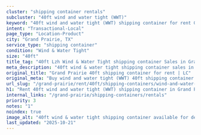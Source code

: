```yaml
---
cluster: "shipping container rentals"
subcluster: "40ft wind and water tight (WWT)"
keyword: "40ft wind and water tight (WWT) shipping container for rent Grand Prairie, TX"
intent: "Transactional-Local"
page_type: "Location-Product"
city: "Grand Prairie, TX"
service_type: "shipping container"
condition: "Wind & Water Tight"
size: "40ft"
title_tag: "40ft Lzh Wind & Water Tight shipping container Sales in Grand Prairie | LC Container"
meta_description: "40ft wind & water tight shipping container sales in Grand Prairie. Fast delivery, competitive pricing. Serving shipping containers area. Quote ID: O66. Call (214) 524-4168 for your free quote today."
original_title: "Grand Prairie 40ft shipping container for rent | LC"
original_meta: "Buy wind and water tight (WWT) 40ft shipping container rent with local delivery in Grand Prairie, TX. LC Container — local Since 2003. Request a fast quote today."
url_slug: "/grand-prairie/rent/40ft/shipping-containers/wind-and-water-tight-wwt"
h1: "Rent 40ft wind and water tight (WWT) shipping container in Grand Prairie"
internal_links: "/grand-prairie/shipping-containers/rentals"
priority: 3
notes: "1"
noindex: true
image_alt: "40ft wind & water tight shipping container available for delivery in Grand Prairie"
last_updated: "2025-10-21"
---
```


<!-- TODO: Add unique city/inventory copy, images, and internal links here. -->
